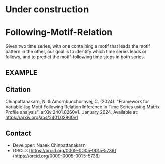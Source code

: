 # Under construction
# Following-Motif-Relation

Given two time series, with one containing a motif that leads the motif pattern in the other, our goal is to identify which time series leads or follows, and to predict the motif-following time steps in both series.

## EXAMPLE 


## Citation
Chinpattanakarn, N. & Amornbunchornvej, C. (2024). "Framework for Variable-lag Motif Following Relation Inference In Time Series using Matrix Profile analysis". arXiv:2401.0260v1. January 2024. Available at: https://arxiv.org/abs/2401.02860v1

## Contact 
- Developer: Naaek Chinpattanakarn
- ORCID: [https://orcid.org/0009-0005-0015-5736](https://orcid.org/0009-0005-0015-5736)
